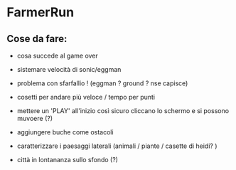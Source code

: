 # FarmerRun

## Cose da fare:

- cosa succede al game over

- sistemare velocità di sonic/eggman

- problema con sfarfallio ! (eggman ? ground ? nse capisce)

- cosetti per andare più veloce / tempo per punti 

- mettere un 'PLAY' all'inizio così sicuro cliccano lo schermo e si possono muvoere (?)

- aggiungere buche come ostacoli

- caratterizzare i paesaggi laterali (animali / piante / casette di heidi? )

- città in lontananza sullo sfondo (?) 